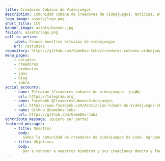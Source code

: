 ```yaml
---
title: Creadores Cubanos de Videojuegos
description: Comunidad cubana de creadores de videojuegos. Noticias, eventos, estudios, creadores... encuéntralo todo aquí.
logo_image: assets/logo.png
short_title: CCV
banner_image: assets/banner.jpg
favicon: assets/logo.png
call_to_action:
    label: Conoce nuestros estudios de videojuegos
    url: /estudios
repository: https://github.com/GameDev-Cuba/creadores-cubanos-videojuegos-website
menu_pages:
    - estudios
    - creadores
    - productos
    - jams
    - blog
    - sobre
social_accounts:
    - name: Telegram (Creadores cubanos de videojuegos. 🇨🇺🎮)
      url: https://telegram.org
    - name: Facebook @CreadoresCubanosVideojuegos
      url: https://www.facebook.com/Asociación-Cubana-de-Videojuegos-100340248122912
    - name: GitHub @GameDev-Cuba
      url: https://github.com/GameDev-Cuba
contribute_message: ¡Quiero ser parte!
featured_messages:
    - title: Nosotros
      body:
        Somos la comunidad de creadores de videojuegos de Cuba. Agrupamos a los programadores, artistas, diseñadores, comunicadores y demás roles involucrados en la industria de los videojuegos.
    - title: Objetivos
      body:
        Dar a conocer a nuestros miembros y sus creaciones dentro y fuera de Cuba. Representar a la comunidad y generar estrategias que permitan desarrollarnos como industria.
---
```


